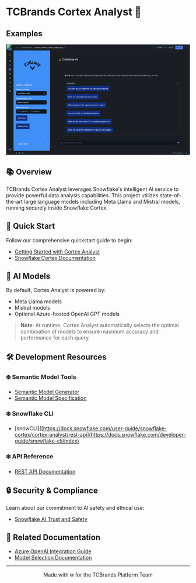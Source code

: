 # TCBrands Cortex Analyst 🤖
## Examples
![Cortex](./Cortex_Analyst.jpg)

## 📚 Overview
TCBrands Cortex Analyst leverages Snowflake's intelligent AI service to provide powerful data analysis capabilities. This project utilizes state-of-the-art large language models including Meta Llama and Mistral models, running securely inside Snowflake Cortex.

## 🚀 Quick Start
Follow our comprehensive quickstart guide to begin:
- [Getting Started with Cortex Analyst](https://quickstarts.snowflake.com/guide/getting_started_with_cortex_analyst/index.html?index=..%2F..index#0)
- [Snowflake Cortex Documentation](https://docs.snowflake.com/en/user-guide/snowflake-cortex/cortex-analyst)

## 🧠 AI Models
By default, Cortex Analyst is powered by:
- Meta Llama models
- Mistral models
- Optional Azure-hosted OpenAI GPT models

> **Note**: At runtime, Cortex Analyst automatically selects the optimal combination of models to ensure maximum accuracy and performance for each query.

## 🛠️ Development Resources

### ❄️ Semantic Model Tools
- [Semantic Model Generator](https://github.com/Snowflake-Labs/semantic-model-generator)
- [Semantic Model Specification](https://docs.snowflake.com/en/user-guide/snowflake-cortex/cortex-analyst/semantic-model-spec)

### ❄️ Snowflake CLI
- [snowCLI]([https://docs.snowflake.com/user-guide/snowflake-cortex/cortex-analyst/rest-api](https://docs.snowflake.com/developer-guide/snowflake-cli/index)
  
### ❄️ API Reference
- [REST API Documentation](https://docs.snowflake.com/user-guide/snowflake-cortex/cortex-analyst/rest-api)

## 🔒 Security & Compliance
Learn about our commitment to AI safety and ethical use:
- [Snowflake AI Trust and Safety](https://www.snowflake.com/en/legal/compliance/snowflake-ai-trust-and-safety/)

## 📖 Related Documentation
- [Azure OpenAI Integration Guide](https://docs.snowflake.com/en/user-guide/snowflake-cortex/cortex-analyst)
- [Model Selection Documentation](https://docs.snowflake.com/en/user-guide/snowflake-cortex/cortex-analyst)

---
<p align="center">
  Made with ❄️ for the TCBrands Platform Team
</p>
